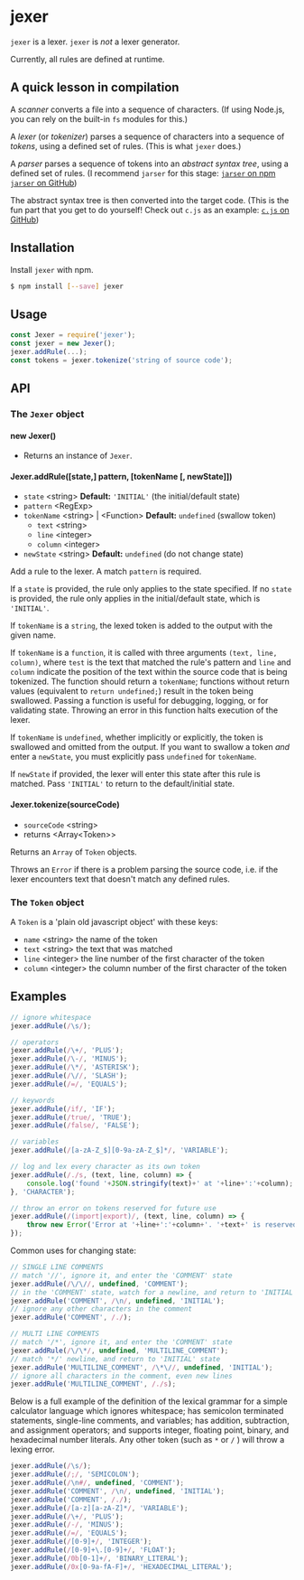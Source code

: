 # jexer

`jexer` is a lexer. `jexer` is _not_ a lexer generator.

Currently, all rules are defined at runtime.

## A quick lesson in compilation

A _scanner_ converts a file into a sequence of characters. (If using Node.js,
you can rely on the built-in `fs` modules for this.)

A _lexer_ (or _tokenizer_) parses a sequence of characters into a sequence of
_tokens_, using a defined set of rules. (This is what `jexer` does.)

A _parser_ parses a sequence of tokens into an _abstract syntax tree_, using a
defined set of rules. (I recommend `jarser` for this stage: 
[`jarser` on npm](https://npmjs.com/jarser)
[`jarser` on GitHub](https://github.com/MichaelBuhler/jarser))

The abstract syntax tree is then converted into the target code. (This is the
fun part that you get to do yourself! Check out `c.js` as an example:
[`c.js` on GitHub](https://github.com/MichaelBuhler/c.js))

## Installation

Install `jexer` with npm.

```bash
$ npm install [--save] jexer
```

## Usage

```js
const Jexer = require('jexer');
const jexer = new Jexer();
jexer.addRule(...);
const tokens = jexer.tokenize('string of source code');
```

## API

### The `Jexer` object

#### new Jexer()

* Returns an instance of `Jexer`.

#### Jexer.addRule([state,] pattern, [tokenName [, newState]])

* `state` \<string> **Default:** `'INITIAL'` (the initial/default state)
* `pattern` \<RegExp>
* `tokenName` \<string> | \<Function> **Default:** `undefined` (swallow token)
  * `text` \<string>
  * `line` \<integer>
  * `column`  \<integer>
* `newState` \<string> **Default:** `undefined` (do not change state)

Add a rule to the lexer. A match `pattern` is required.

If a `state` is provided, the rule only applies to the state specified. If no
`state` is provided, the rule only applies in the initial/default state, which
is `'INITIAL'`.

If `tokenName` is a `string`, the lexed token is added to the output with the
given name.

If `tokenName` is a `function`, it is called with three arguments `(text, line,
column)`, where `test` is the text that matched the rule's pattern and `line`
and `column` indicate the position of the text within the source code that is
being tokenized. The function should return a `tokenName`; functions without
return values (equivalent to `return undefined;`) result in the token being
swallowed. Passing a function is useful for debugging, logging, or for
validating state. Throwing an error in this function halts execution of the
lexer.

If `tokenName` is `undefined`, whether implicitly or explicitly,
the token is swallowed and omitted from the output. If you want to swallow a
token _and_ enter a `newState`, you must explicitly pass `undefined` for
`tokenName`.

If `newState` if provided, the lexer will enter this state after this rule is
matched. Pass `'INITIAL'` to return to the default/initial state.

#### Jexer.tokenize(sourceCode)

* `sourceCode` \<string>
* returns \<Array\<Token>>

Returns an `Array` of `Token` objects.

Throws an `Error` if there is a problem parsing the source code, i.e. if the
lexer encounters text that doesn't match any defined rules.

### The `Token` object

A `Token` is a 'plain old javascript object' with these keys:

* `name` \<string> the name of the token
* `text` \<string> the text that was matched
* `line` \<integer> the line number of the first character of the token
* `column` \<integer> the column number of the first character of the token

## Examples

```js
// ignore whitespace
jexer.addRule(/\s/);

// operators
jexer.addRule(/\+/, 'PLUS');
jexer.addRule(/\-/, 'MINUS');
jexer.addRule(/\*/, 'ASTERISK');
jexer.addRule(/\//, 'SLASH');
jexer.addRule(/=/, 'EQUALS');

// keywords
jexer.addRule(/if/, 'IF');
jexer.addRule(/true/, 'TRUE');
jexer.addRule(/false/, 'FALSE');

// variables
jexer.addRule(/[a-zA-Z_$][0-9a-zA-Z_$]*/, 'VARIABLE');
```

```js
// log and lex every character as its own token
jexer.addRule(/./s, (text, line, column) => {
    console.log('found '+JSON.stringify(text)+' at '+line+':'+column);
}, 'CHARACTER');
```

```js
// throw an error on tokens reserved for future use
jexer.addRule(/(import|export)/, (text, line, column) => {
    throw new Error('Error at '+line+':'+column+'. '+text+' is reserved!');
});
```

Common uses for changing state:

```js
// SINGLE LINE COMMENTS
// match '//', ignore it, and enter the 'COMMENT' state
jexer.addRule(/\/\//, undefined, 'COMMENT');
// in the 'COMMENT' state, watch for a newline, and return to 'INITIAL' state
jexer.addRule('COMMENT', /\n/, undefined, 'INITIAL');
// ignore any other characters in the comment
jexer.addRule('COMMENT', /./);
```

```js
// MULTI LINE COMMENTS
// match '/*', ignore it, and enter the 'COMMENT' state
jexer.addRule(/\/\*/, undefined, 'MULTILINE_COMMENT');
// match '*/' newline, and return to 'INITIAL' state
jexer.addRule('MULTILINE_COMMENT', /\*\//, undefined, 'INITIAL');
// ignore all characters in the comment, even new lines
jexer.addRule('MULTILINE_COMMENT', /./s);
```

Below is a full example of the definition of the lexical grammar for a simple
calculator language which ignores whitespace; has semicolon terminated
statements, single-line comments, and variables; has addition, subtraction,
and assignment operators; and supports integer, floating point, binary, and
hexadecimal number literals. Any other token (such as `*` or `/` ) will throw
a lexing error.

```js
jexer.addRule(/\s/);
jexer.addRule(/;/, 'SEMICOLON');
jexer.addRule(/\n#/, undefined, 'COMMENT');
jexer.addRule('COMMENT', /\n/, undefined, 'INITIAL');
jexer.addRule('COMMENT', /./);
jexer.addRule(/[a-z][a-zA-Z]*/, 'VARIABLE');
jexer.addRule(/\+/, 'PLUS');
jexer.addRule(/-/, 'MINUS');
jexer.addRule(/=/, 'EQUALS');
jexer.addRule(/[0-9]+/, 'INTEGER');
jexer.addRule(/[0-9]+\.[0-9]+/, 'FLOAT');
jexer.addRule(/0b[0-1]+/, 'BINARY_LITERAL');
jexer.addRule(/0x[0-9a-fA-F]+/, 'HEXADECIMAL_LITERAL');
```
